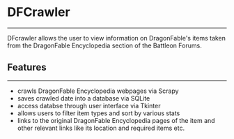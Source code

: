 # DFCrawler
---
DFcrawler allows the user to view information on DragonFable's items taken from the DragonFable Encyclopedia section of the Battleon Forums.

## Features
---
- crawls DragonFable Encyclopedia webpages via Scrapy
- saves crawled date into a database via SQLite
- access databse through user interface via Tkinter
- allows users to filter item types and sort by various stats
- links to the original DragonFable Encyclopedia pages of the item and other relevant links like its location and required items etc.
